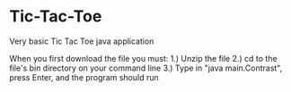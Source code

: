 # Tic-Tac-Toe
Very basic Tic Tac Toe java application


When you first download the file you must: 
1.) Unzip the file 
2.) cd to the file's bin directory on your command line 
3.) Type in "java main.Contrast", press Enter, and the program should run
